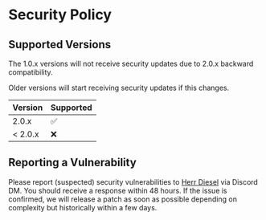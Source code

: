 # Security Policy

## Supported Versions

The 1.0.x versions will not receive security updates due to 2.0.x backward compatibility.

Older versions will start receiving security updates if this changes.

| Version | Supported          |
| ------- | ------------------ |
| 2.0.x   | :white_check_mark: |
| < 2.0.x | :x:                |

## Reporting a Vulnerability

Please report (suspected) security vulnerabilities to [Herr Diesel](https://github.com/HerrDiesel) via Discord DM. You should receive a response within 48 hours. If the issue is confirmed, we will release a patch as soon as possible depending on complexity but historically within a few days.
